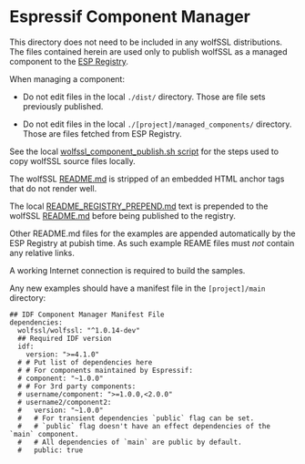 # Espressif Component Manager

This directory does not need to be included in any wolfSSL distributions. The files
contained herein are used only to publish wolfSSL as a managed component to the [ESP Registry](https://components.espressif.com/).

When managing a component:

* Do not edit files in the local `./dist/` directory. Those are file sets previously published.

* Do not edit files in the local `./[project]/managed_components/` directory. Those are files fetched from ESP Registry.

See the local [wolfssl_component_publish.sh script](./wolfssl_component_publish.sh) for the steps used to copy wolfSSL
source files locally.

The wolfSSL [README.md](https://github.com/wolfSSL/wolfssl/blob/master/README.md) is stripped of an embedded HTML
anchor tags that do not render well.

The local [README_REGISTRY_PREPEND.md](./README_REGISTRY_PREPEND.md) text is prepended to the 
wolfSSL [README.md](https://github.com/wolfSSL/wolfssl/blob/master/README.md) before being published to the registry.

Other README.md files for the examples are appended automatically by the ESP Registry at pubish time.
As such example REAME files must _not_ contain any relative links.

A working Internet connection is required to build the samples.

Any new examples should have a manifest file in the `[project]/main` directory:

```
## IDF Component Manager Manifest File
dependencies:
  wolfssl/wolfssl: "^1.0.14-dev"
  ## Required IDF version
  idf:
    version: ">=4.1.0"
  # # Put list of dependencies here
  # # For components maintained by Espressif:
  # component: "~1.0.0"
  # # For 3rd party components:
  # username/component: ">=1.0.0,<2.0.0"
  # username2/component2:
  #   version: "~1.0.0"
  #   # For transient dependencies `public` flag can be set.
  #   # `public` flag doesn't have an effect dependencies of the `main` component.
  #   # All dependencies of `main` are public by default.
  #   public: true
  ```
